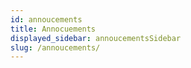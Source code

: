 ```yaml
---
id: annoucements
title: Annocuements
displayed_sidebar: annoucementsSidebar
slug: /annoucements/
---
```

